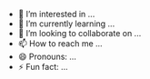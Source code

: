 
- 👀 I’m interested in ...
- 🌱 I’m currently learning ...
- 💞️ I’m looking to collaborate on ...
- 📫 How to reach me ...
- 😄 Pronouns: ...
- ⚡ Fun fact: ...

<!---
NDejugnac/NDejugnac is a ✨ special ✨ repository because its `README.md` (this file) appears on your GitHub profile.
You can click the Preview link to take a look at your changes.
--->
